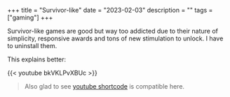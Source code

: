 +++
title = "Survivor-like"
date = "2023-02-03"
description = ""
tags = ["gaming"]
+++

Survivor-like games are good but way too addicted due to their nature of simplicity, responsive awards and tons of new stimulation to unlock. I have to uninstall them.

This explains better:

{{< youtube bkVKLPvXBUc >}}

> Also glad to see [youtube shortcode](https://gohugo.io/content-management/shortcodes/#youtube) is compatible here.
